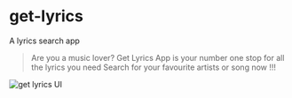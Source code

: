 # get-lyrics
A lyrics search app 

> Are you a music lover?  Get Lyrics App is your number one stop for all the lyrics you need
Search for your favourite artists or song now !!!


<img src="https://github.com/eric-asare/get-lyrics/blob/main/images/GET-LYRICS.png"
     alt="get lyrics UI"
     style="" />
